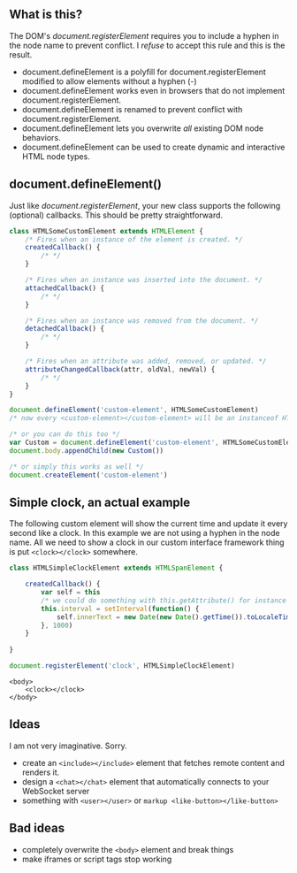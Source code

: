 ## What is this?
The DOM's _document.registerElement_ requires you to include a hyphen in the node name to prevent conflict. I *refuse* to accept this rule and this is the result.

* document.defineElement is a polyfill for document.registerElement modified to allow elements without a hyphen (-) 
* document.defineElement works even in browsers that do not implement document.registerElement.
* document.defineElement is renamed to prevent conflict with document.registerElement.
* document.defineElement lets you overwrite *all* existing DOM node behaviors. 
* document.defineElement can be used to create dynamic and interactive HTML node types.

## document.defineElement()
Just like _document.registerElement_, your new class supports the following (optional) callbacks. This should be pretty straightforward.

```js 
class HTMLSomeCustomElement extends HTMLElement {
	/* Fires when an instance of the element is created. */
    createdCallback() {
    	/* */
    }

    /* Fires when an instance was inserted into the document. */
    attachedCallback() {
        /* */
    }

    /* Fires when an instance was removed from the document. */
    detachedCallback() {
    	/* */
    }

    /* Fires when an attribute was added, removed, or updated. */
    attributeChangedCallback(attr, oldVal, newVal) {
    	/* */
    }
}

document.defineElement('custom-element', HTMLSomeCustomElement) 
/* now every <custom-element></custom-element> will be an instanceof HTMLSomeCustomElement */
```

```js
/* or you can do this too */
var Custom = document.defineElement('custom-element', HTMLSomeCustomElement)
document.body.appendChild(new Custom())
``` 

```js
/* or simply this works as well */
document.createElement('custom-element')
``` 

## Simple clock, an actual example
The following custom element will show the current time and update it every second like a clock. In this example we are not using a hyphen in the node name. All we need to show a clock in our custom interface framework thing is put ``` <clock></clock> ``` somewhere.

```js
class HTMLSimpleClockElement extends HTMLSpanElement {

	createdCallback() {
   		var self = this
        /* we could do something with this.getAttribute() for instance set interval */
        this.interval = setInterval(function() {
        	self.innerText = new Date(new Date().getTime()).toLocaleTimeString()
        }, 1000)
	}
    
}

document.registerElement('clock', HTMLSimpleClockElement)
``` 

```markup
<body>
	<clock></clock>
</body>
``` 

## Ideas
I am not very imaginative. Sorry.

* create an ``` <include></include> ``` element that fetches remote content and renders it.
* design a ``` <chat></chat> ``` element that automatically connects to your WebSocket server
* something with ``` <user></user> ``` or ```markup <like-button></like-button> ``` 

## Bad ideas

* completely overwrite the ``` <body> ``` element and break things
* make iframes or script tags stop working

